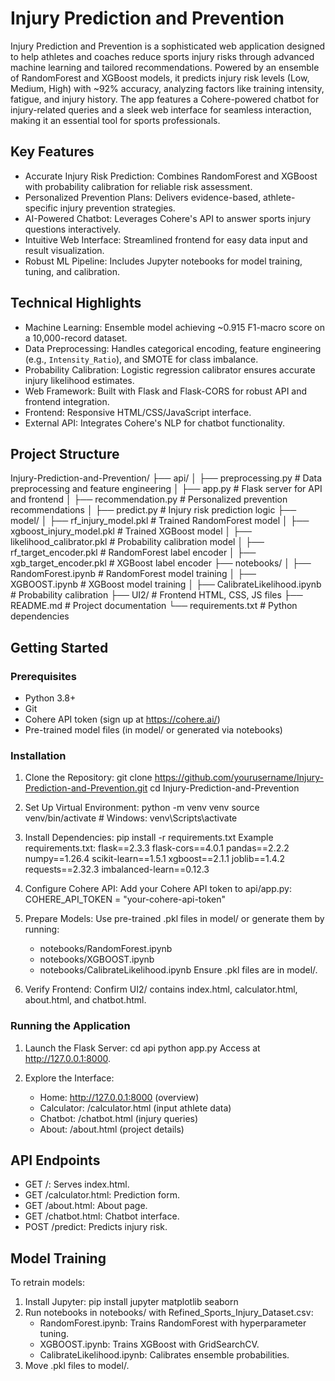 # Injury Prediction and Prevention

Injury Prediction and Prevention is a sophisticated web application designed to help athletes and coaches reduce sports injury risks through advanced machine learning and tailored recommendations. Powered by an ensemble of RandomForest and XGBoost models, it predicts injury risk levels (Low, Medium, High) with ~92% accuracy, analyzing factors like training intensity, fatigue, and injury history. The app features a Cohere-powered chatbot for injury-related queries and a sleek web interface for seamless interaction, making it an essential tool for sports professionals.

## Key Features
- Accurate Injury Risk Prediction: Combines RandomForest and XGBoost with probability calibration for reliable risk assessment.
- Personalized Prevention Plans: Delivers evidence-based, athlete-specific injury prevention strategies.
- AI-Powered Chatbot: Leverages Cohere's API to answer sports injury questions interactively.
- Intuitive Web Interface: Streamlined frontend for easy data input and result visualization.
- Robust ML Pipeline: Includes Jupyter notebooks for model training, tuning, and calibration.

## Technical Highlights
- Machine Learning: Ensemble model achieving ~0.915 F1-macro score on a 10,000-record dataset.
- Data Preprocessing: Handles categorical encoding, feature engineering (e.g., `Intensity_Ratio`), and SMOTE for class imbalance.
- Probability Calibration: Logistic regression calibrator ensures accurate injury likelihood estimates.
- Web Framework: Built with Flask and Flask-CORS for robust API and frontend integration.
- Frontend: Responsive HTML/CSS/JavaScript interface.
- External API: Integrates Cohere's NLP for chatbot functionality.

## Project Structure
Injury-Prediction-and-Prevention/
├── api/
│   ├── preprocessing.py       # Data preprocessing and feature engineering
│   ├── app.py                # Flask server for API and frontend
│   ├── recommendation.py      # Personalized prevention recommendations
│   ├── predict.py            # Injury risk prediction logic
├── model/
│   ├── rf_injury_model.pkl   # Trained RandomForest model
│   ├── xgboost_injury_model.pkl # Trained XGBoost model
│   ├── likelihood_calibrator.pkl # Probability calibration model
│   ├── rf_target_encoder.pkl  # RandomForest label encoder
│   ├── xgb_target_encoder.pkl # XGBoost label encoder
├── notebooks/
│   ├── RandomForest.ipynb    # RandomForest model training
│   ├── XGBOOST.ipynb         # XGBoost model training
│   ├── CalibrateLikelihood.ipynb # Probability calibration
├── UI2/                      # Frontend HTML, CSS, JS files
├── README.md                 # Project documentation
└── requirements.txt          # Python dependencies

## Getting Started

### Prerequisites
- Python 3.8+
- Git
- Cohere API token (sign up at https://cohere.ai/)
- Pre-trained model files (in model/ or generated via notebooks)

### Installation
1. Clone the Repository:
   git clone https://github.com/yourusername/Injury-Prediction-and-Prevention.git
   cd Injury-Prediction-and-Prevention

2. Set Up Virtual Environment:
   python -m venv venv
   source venv/bin/activate  # Windows: venv\Scripts\activate

3. Install Dependencies:
   pip install -r requirements.txt
   Example requirements.txt:
   flask==2.3.3
   flask-cors==4.0.1
   pandas==2.2.2
   numpy==1.26.4
   scikit-learn==1.5.1
   xgboost==2.1.1
   joblib==1.4.2
   requests==2.32.3
   imbalanced-learn==0.12.3

4. Configure Cohere API:
   Add your Cohere API token to api/app.py:
   COHERE_API_TOKEN = "your-cohere-api-token"

5. Prepare Models:
   Use pre-trained .pkl files in model/ or generate them by running:
   - notebooks/RandomForest.ipynb
   - notebooks/XGBOOST.ipynb
   - notebooks/CalibrateLikelihood.ipynb
   Ensure .pkl files are in model/.

6. Verify Frontend:
   Confirm UI2/ contains index.html, calculator.html, about.html, and chatbot.html.

### Running the Application
1. Launch the Flask Server:
   cd api
   python app.py
   Access at http://127.0.0.1:8000.

2. Explore the Interface:
   - Home: http://127.0.0.1:8000 (overview)
   - Calculator: /calculator.html (input athlete data)
   - Chatbot: /chatbot.html (injury queries)
   - About: /about.html (project details)

## API Endpoints
- GET /: Serves index.html.
- GET /calculator.html: Prediction form.
- GET /about.html: About page.
- GET /chatbot.html: Chatbot interface.
- POST /predict: Predicts injury risk.

## Model Training
To retrain models:
1. Install Jupyter:
   pip install jupyter matplotlib seaborn
2. Run notebooks in notebooks/ with Refined_Sports_Injury_Dataset.csv:
   - RandomForest.ipynb: Trains RandomForest with hyperparameter tuning.
   - XGBOOST.ipynb: Trains XGBoost with GridSearchCV.
   - CalibrateLikelihood.ipynb: Calibrates ensemble probabilities.
3. Move .pkl files to model/.

